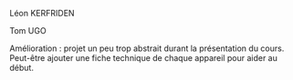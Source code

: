 Léon KERFRIDEN

Tom UGO

Amélioration : 
projet un peu trop abstrait durant la présentation du cours. 
Peut-être ajouter une fiche technique de chaque appareil pour aider au début.
